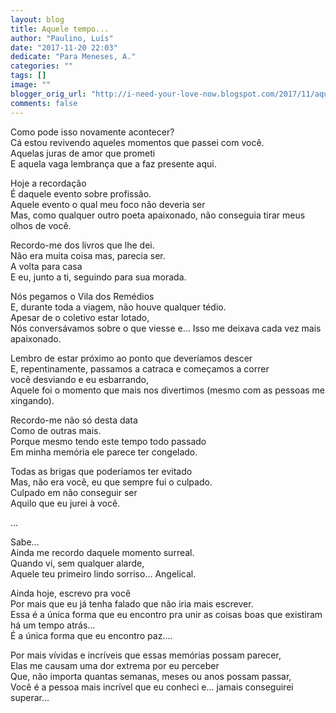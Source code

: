 ```yaml
---
layout: blog
title: Aquele tempo...
author: "Paulino, Luís"
date: "2017-11-20 22:03"
dedicate: "Para Meneses, A."
categories: ""
tags: []
image: ""
blogger_orig_url: "http://i-need-your-love-now.blogspot.com/2017/11/aquele-tempo.html"
comments: false
---
```


Como pode isso novamente acontecer?\
Cá estou revivendo aqueles momentos que passei com você.\
Aquelas juras de amor que prometi\
E aquela vaga lembrança que a faz presente aqui.

Hoje a recordação\
É daquele evento sobre profissão.\
Aquele evento o qual meu foco não deveria ser\
Mas, como qualquer outro poeta apaixonado, não conseguia tirar meus olhos de você.

Recordo-me dos livros que lhe dei.\
Não era muita coisa mas, parecia ser.\
A volta para casa\
E eu, junto a ti, seguindo para sua morada.

Nós pegamos o Vila dos Remédios\
E, durante toda a viagem, não houve qualquer tédio.\
Apesar de o coletivo estar lotado,\
Nós conversávamos sobre o que viesse e... Isso me deixava cada vez mais apaixonado.

Lembro de estar próximo ao ponto que deveríamos descer\
E, repentinamente, passamos a catraca e começamos a correr\
você desviando e eu esbarrando,\
Aquele foi o momento que mais nos divertimos (mesmo com as pessoas me xingando).

Recordo-me não só desta data\
Como de outras mais.\
Porque mesmo tendo este tempo todo passado\
Em minha memória ele parece ter congelado.

Todas as brigas que poderíamos ter evitado\
Mas, não era você, eu que sempre fui o culpado.\
Culpado em não conseguir ser\
Aquilo que eu jurei à você.

...

Sabe...\
Ainda me recordo daquele momento surreal.\
Quando vi, sem qualquer alarde,\
Aquele teu primeiro lindo sorriso... Angelical.

Ainda hoje, escrevo pra você\
Por mais que eu já tenha falado que não iria mais escrever.\
Essa é a única forma que eu encontro pra unir as coisas boas que existiram há um tempo atrás...\
É a única forma que eu encontro paz....

Por mais vívidas e incríveis que essas memórias possam parecer,\
Elas me causam uma dor extrema por eu perceber\
Que, não importa quantas semanas, meses ou anos possam passar,\
Você é a pessoa mais incrível que eu conheci e... jamais conseguirei superar...
